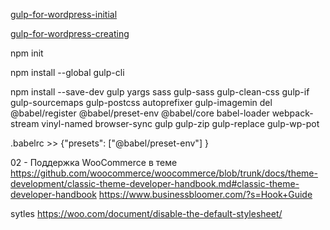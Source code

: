 [gulp-for-wordpress-initial](https://css-tricks.com/gulp-for-wordpress-initial-setup/)

[gulp-for-wordpress-creating](https://css-tricks.com/gulp-for-wordpress-creating-the-tasks/)

npm init

npm install --global gulp-cli

npm install --save-dev gulp yargs sass gulp-sass gulp-clean-css gulp-if gulp-sourcemaps gulp-postcss autoprefixer gulp-imagemin del @babel/register @babel/preset-env @babel/core babel-loader webpack-stream vinyl-named browser-sync gulp gulp-zip gulp-replace gulp-wp-pot

.babelrc >> {"presets": ["@babel/preset-env"] }


02 - Поддержка WooCommerce в теме
https://github.com/woocommerce/woocommerce/blob/trunk/docs/theme-development/classic-theme-developer-handbook.md#classic-theme-developer-handbook
https://www.businessbloomer.com/?s=Hook+Guide

sytles
https://woo.com/document/disable-the-default-stylesheet/












